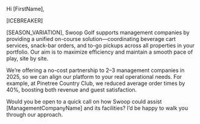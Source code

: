 Hi [FirstName],

[ICEBREAKER]

[SEASON_VARIATION], Swoop Golf supports management companies by providing a unified on-course solution—coordinating beverage cart services, snack-bar orders, and to-go pickups across all properties in your portfolio. Our aim is to maximize efficiency and maintain a smooth pace of play, site by site.

We’re offering a no-cost partnership to 2–3 management companies in 2025, so we can align our platform to your real operational needs. For example, at Pinetree Country Club, we reduced average order times by 40%, boosting both revenue and guest satisfaction.

Would you be open to a quick call on how Swoop could assist [ManagementCompanyName] and its facilities? I’d be happy to walk you through our approach.